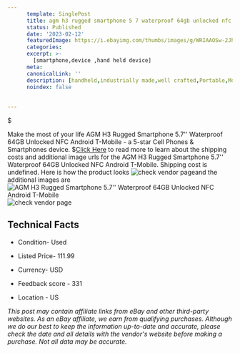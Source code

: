 ```yaml
---
      template: SinglePost
      title: agm h3 rugged smartphone 5 7 waterproof 64gb unlocked nfc android t mobile
      status: Published
      date: '2023-02-12'
      featuredImage: https://i.ebayimg.com/thumbs/images/g/WRIAAOSw-2JhwFIl/s-l225.jpg
      categories: 
      excerpt: >-
        [smartphone,device ,hand held device]
      meta:
      canonicalLink: ''
      description: [handheld,industrially made,well crafted,Portable,Mobile,Compact,Convenient,Lightweight,Maneuverable,Man-portable,Miniature,Carriable,Hand-held,Light,Holdable,Transportable,Mobile device,Pocket-sized,On-the-go,Wireless,Cordless,Compact size,Convenient size, smartphone,device ,hand held device]
      noindex: false
      
        
---
```

$

Make the most of your life AGM H3 Rugged Smartphone 5.7'' Waterproof 64GB Unlocked NFC Android T-Mobile - a 5-star Cell Phones & Smartphones device.
$[Click Here](https://www.ebay.com/itm/313799376030?hash=item490fe67c9e%3Ag%3AWRIAAOSw-2JhwFIl&mkevt=1&mkcid=1&mkrid=711-53200-19255-0&campid=%253CePNCampaignId%253E&customid=%253CreferenceId%253E&toolid=10049) to read more to learn about the shipping costs and additional image urls for the AGM H3 Rugged Smartphone 5.7'' Waterproof 64GB Unlocked NFC Android T-Mobile. Shipping cost is undefined. Here is how the product looks ![check vendor page](https://i.ebayimg.com/thumbs/images/g/WRIAAOSw-2JhwFIl/s-l225.jpg)and the additional images are![AGM H3 Rugged Smartphone 5.7'' Waterproof 64GB Unlocked NFC Android T-Mobile](https://i.ebayimg.com/images/g/WRIAAOSw-2JhwFIl/s-l1200.jpg)![check vendor page](https://origin-galleryplus.ebayimg.com/ws/web/313799376030_2_0_1/225x225.jpg,https://origin-galleryplus.ebayimg.com/ws/web/313799376030_3_0_1/225x225.jpg,https://origin-galleryplus.ebayimg.com/ws/web/313799376030_4_0_1/225x225.jpg,https://origin-galleryplus.ebayimg.com/ws/web/313799376030_5_0_1/225x225.jpg,https://origin-galleryplus.ebayimg.com/ws/web/313799376030_6_0_1/225x225.jpg,https://origin-galleryplus.ebayimg.com/ws/web/313799376030_7_0_1/225x225.jpg,https://origin-galleryplus.ebayimg.com/ws/web/313799376030_8_0_1/225x225.jpg,https://origin-galleryplus.ebayimg.com/ws/web/313799376030_9_0_1/225x225.jpg)



 ## Technical Facts 



     
      

 - Condition- Used 


      

 - Listed Price- 111.99 


      

 - Currency- USD 


      

 - Feedback score - 331 


      

 - Location - US 


      
      

 *_This post may contain affiliate links from eBay and other third-party websites. As an eBay affiliate, we earn from qualifying purchases. Although we do our best to keep the information up-to-date and accurate, please check the date and all details with the vendor's website before making a purchase. Not all data may be accurate._*






